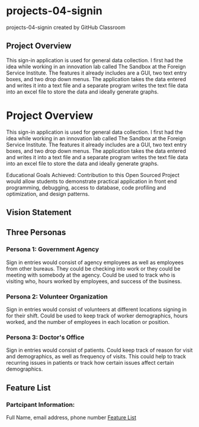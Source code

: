# projects-04-signin
projects-04-signin created by GitHub Classroom

## Project Overview
This sign-in application is used for general data collection. I first had the idea while working in an innovation lab called The Sandbox at the Foreign Service Institute. The features it already includes are a GUI, two text entry boxes, and two drop down menus. The application takes the data entered and writes it into a text file and a separate program writes the text file data into an excel file to store the data and ideally generate graphs.
# Project Overview
This sign-in application is used for general data collection. I first had the idea while working in an innovation lab called The Sandbox at the Foreign Service Institute. The features it already includes are a GUI, two text entry boxes, and two drop down menus. The application takes the data entered and writes it into a text file and a separate program writes the text file data into an excel file to store the data and ideally generate graphs. 

Educational Goals Achieved: Contribution to this Open Sourced Project would allow students to demonstrate practical application in front end programming, debugging, access to database, code profiling and optimization, and design patterns.

## Vision Statement 

## Three Personas
### Persona 1: Government Agency
Sign in entries would consist of agency employees as well as employees from other bureaus. They could be checking into work or they could be meeting with somebody at the agency. Could be used to track who is visiting who, hours worked by employees, and success of the business.

### Persona 2: Volunteer Organization
Sign in entries would consist of volunteers at different locations signing in for their shift. Could be used to keep track of worker demographics, hours worked, and the number of employees in each location or position. 

### Persona 3: Doctor's Office
Sign in entries would consist of patients.  Could keep track of reason for visit and demographics, as well as frequency of visits. This could help to track recurring issues in patients or track how certain issues affect certain demographics.


## Feature List
### Partcipant Information: 
Full Name, email address, phone number
[Feature List](https://trello.com/b/SfMUw7OC/feature-list)

